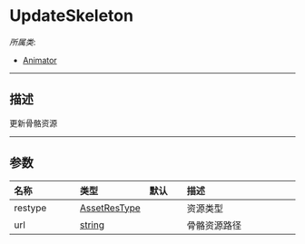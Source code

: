 # UpdateSkeleton

*所属类*:
* [Animator](/Api/Classes/Animation/Animator.md)
------------------------------------------------------------------------------------------
## 描述

更新骨骼资源

------------------------------------------------------------------------------------------
## 参数

|<div style="width:100px">名称</div>|<div style="width:100px">类型</div>|<div style="width:50px">默认</div>|<div style="width:350px">描述</div>|
|:---|:---|:---|:---|
|restype|[AssetResType](/Api/Enums/AssetResType.md)||资源类型|
|url|[string](/Api/DataType/String.md)||骨骼资源路径|
